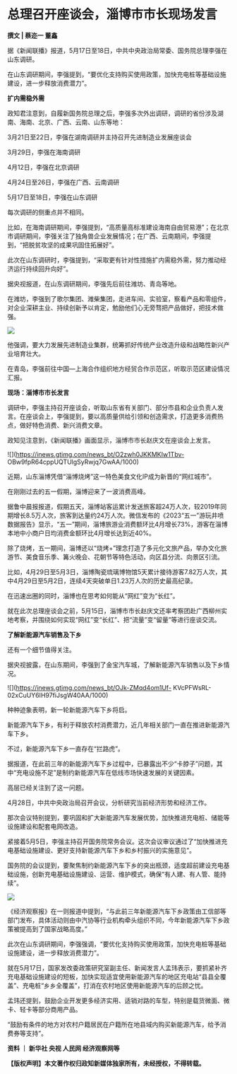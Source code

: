 # 总理召开座谈会，淄博市市长现场发言

**撰文 | 蔡迩一 董鑫**

据《新闻联播》报道，5月17日至18日，中共中央政治局常委、国务院总理李强在山东调研。

在山东调研期间，李强提到，“要优化支持购买使用政策，加快充电桩等基础设施建设，进一步释放消费潜力”。

**扩内需稳外需**

政知君注意到，自履新国务院总理之后，李强多次外出调研，调研的省份涉及湖南、海南、北京、广西、云南、山东等地：

3月21日至22日，李强在湖南调研并主持召开先进制造业发展座谈会

3月29日，李强在海南调研

4月12日，李强在北京调研

4月24日至26日，李强在广西、云南调研

5月17日至18日，李强在山东调研

每次调研的侧重点并不相同。

比如，在海南调研期间，李强提到，“高质量高标准建设海南自由贸易港”；在北京市调研期间，李强关注了独角兽企业发展情况；在广西、云南期间，李强提到，“把脱贫攻坚的成果巩固住拓展好”。

此次在山东调研时，李强提到，“采取更有针对性措施扩内需稳外需，努力推动经济运行持续回升向好”。

据央视报道，在山东调研期间，李强先后前往潍坊、青岛等地。

在潍坊，李强到了歌尔集团、潍柴集团，走进车间、实验室，察看产品和零组件，对企业深耕主业、持续创新予以肯定，勉励他们心无旁骛把产品做好，把技术做强。

![](https://inews.gtimg.com/news_bt/Oxb6Fl4gelxEXgxl7DqFDEQ7wFoHD83tRPnFNxsh1CG6wAA/1000)

他强调，要大力发展先进制造业集群，统筹抓好传统产业改造升级和战略性新兴产业培育壮大。

在青岛，李强前往中国—上海合作组织地方经贸合作示范区，听取示范区建设情况汇报。

**现场：淄博市市长发言**

调研中，李强主持召开座谈会，听取山东省有关部门、部分市县和企业负责人发言。在座谈会上，李强提到，要以高质量供给引领和创造需求，打造更多消费热点，做好特色消费、新兴消费文章。

政知见注意到，《新闻联播》画面显示，淄博市市长赵庆文在座谈会上发言。

![](https://inews.gtimg.com/news_bt/O2zwh0JKKMKIw1Tbv-
OBw9fpR64cppUQTUlgSyRwjq7GwAA/1000)

近期，山东淄博凭借“淄博烧烤”这一特色美食文化IP成为新晋的“网红城市”。

在刚刚过去的五一假期，淄博迎来了一波消费高峰。

据鲁中晨报报道，假期五天，淄博站客运累计发送旅客超24万人次，较2019年同期增长8.5万人次，旅客到达量约24万人次。微信发布的《2023“五一”游玩井喷数据报告》显示，“五一”期间，淄博旅游业消费额环比4月增长73%，游客在淄博本地中小商户日均消费金额环比4月增长达到近40%。

除了烧烤，五一期间，淄博还以“烧烤+”理念打造了多元化文旅产品，举办文化旅游节、美食音乐季、篝火晚会、花朝节等特色活动，向区县分流、向景区引流。

比如，4月29日至5月3日，淄博陶瓷琉璃博物馆5天累计接待游客7.82万人次，其中4月29日至5月2日，连续4天突破单日1.23万人次的历史最高纪录。

在迅速出圈的同时，淄博也在思考如何能从“网红”变为“长红”。

就在此次总理座谈会之前，5月15日，淄博市市长赵庆文还率考察团赴广西柳州实地考察，并围绕如何实现“网红”变“长红”、把“流量”变“留量”等进行座谈交流。

**了解新能源汽车销售及下乡**

还有一个细节值得关注。

据央视披露，在山东期间，李强到了金宝汽车城，了解新能源汽车销售以及下乡情况。

![](https://inews.gtimg.com/news_bt/OJk-ZMqd4om1Uf-
KVcPFWsRL-02xCuUY6IH97fiJsgW40AA/1000)

种种迹象表明，新一轮新能源汽车下乡将启。

新能源汽车下乡，有利于释放农村消费潜力，近几年相关部门一直在推进新能源汽车下乡。

不过，新能源汽车下乡一直存在“拦路虎”。

据报道，在此前三年的新能源汽车下乡过程中，已暴露出不少“卡脖子”问题，其中“充电设施不足”是制约新能源汽车在低线市场快速发展的关键因素。

高层已经关注到了这一问题。

4月28日，中共中央政治局召开会议，分析研究当前经济形势和经济工作。

那次会议特别提到，要巩固和扩大新能源汽车发展优势，加快推进充电桩、储能等设施建设和配套电网改造。

紧接着5月5日，李强主持召开国务院常务会议。这次会议审议通过了“加快推进充电基础设施建设、更好支持新能源汽车下乡和乡村振兴的实施意见”。

国务院的会议提到，要聚焦制约新能源汽车下乡的突出瓶颈，适度超前建设充电基础设施，创新充电基础设施建设、运营、维护模式，确保“有人建、有人管、能持续”。

![](https://inews.gtimg.com/news_bt/OV2aOeghOKrHV13P-a1HRK24r1lu5K-omXzKIcQ0zfJ7EAA/1000)

《经济观察报》在一则报道中提到，“与此前三年新能源汽车下乡政策由工信部等部门发布，具体活动则由中汽协等行业机构牵头组织不同，今年新能源汽车下乡政策被提高到了国家战略高度。”

此次在山东调研期间，李强强调，“要优化支持购买使用政策，加快充电桩等基础设施建设，进一步释放消费潜力”。

就在5月17日，国家发改委政策研究室副主任、新闻发言人孟玮表示，要抓紧补齐充电基础设施建设的短板，加快实现适宜使用新能源汽车的地区充电站“县县全覆盖”、充电桩“乡乡全覆盖”，打消在农村地区使用新能源汽车的后顾之忧。

孟玮还提到，鼓励企业开发更多经济实用、适销对路的车型，特别是载货微面、微卡、轻卡等部分商用产品。

“鼓励有条件的地方对农村户籍居民在户籍所在地县域内购买新能源汽车，给予消费券等支持”。

**资料 ｜ 新华社 央视 人民网 经济观察网等**

**【版权声明】本文著作权归政知新媒体独家所有，未经授权，不得转载。**

